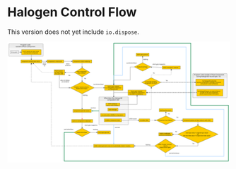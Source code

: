 # Halogen Control Flow

This version does not yet include `io.dispose`.

![Halogen-v5](../assets/visuals/Halogen-v5.svg)
